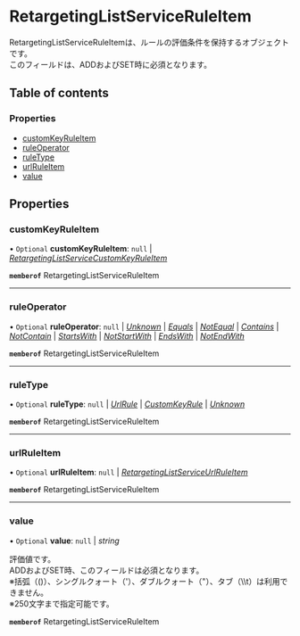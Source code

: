 # RetargetingListServiceRuleItem


<div lang=\"ja\">RetargetingListServiceRuleItemは、ルールの評価条件を保持するオブジェクトです。<br> このフィールドは、ADDおよびSET時に必須となります。</div> 

## Table of contents

### Properties

- [customKeyRuleItem](retargetinglistserviceruleitem.md#customkeyruleitem)
- [ruleOperator](retargetinglistserviceruleitem.md#ruleoperator)
- [ruleType](retargetinglistserviceruleitem.md#ruletype)
- [urlRuleItem](retargetinglistserviceruleitem.md#urlruleitem)
- [value](retargetinglistserviceruleitem.md#value)

## Properties

### customKeyRuleItem

• `Optional` **customKeyRuleItem**: ``null`` \| [*RetargetingListServiceCustomKeyRuleItem*](retargetinglistservicecustomkeyruleitem.md)

**`memberof`** RetargetingListServiceRuleItem

___

### ruleOperator

• `Optional` **ruleOperator**: ``null`` \| [*Unknown*](./enums/retargetinglistserviceruleoperator.md#unknown) \| [*Equals*](./enums/retargetinglistserviceruleoperator.md#equals) \| [*NotEqual*](./enums/retargetinglistserviceruleoperator.md#notequal) \| [*Contains*](./enums/retargetinglistserviceruleoperator.md#contains) \| [*NotContain*](./enums/retargetinglistserviceruleoperator.md#notcontain) \| [*StartsWith*](./enums/retargetinglistserviceruleoperator.md#startswith) \| [*NotStartWith*](./enums/retargetinglistserviceruleoperator.md#notstartwith) \| [*EndsWith*](./enums/retargetinglistserviceruleoperator.md#endswith) \| [*NotEndWith*](./enums/retargetinglistserviceruleoperator.md#notendwith)

**`memberof`** RetargetingListServiceRuleItem

___

### ruleType

• `Optional` **ruleType**: ``null`` \| [*UrlRule*](./enums/retargetinglistserviceruletype.md#urlrule) \| [*CustomKeyRule*](./enums/retargetinglistserviceruletype.md#customkeyrule) \| [*Unknown*](./enums/retargetinglistserviceruletype.md#unknown)

**`memberof`** RetargetingListServiceRuleItem

___

### urlRuleItem

• `Optional` **urlRuleItem**: ``null`` \| [*RetargetingListServiceUrlRuleItem*](retargetinglistserviceurlruleitem.md)

**`memberof`** RetargetingListServiceRuleItem

___

### value

• `Optional` **value**: ``null`` \| *string*

<div lang=\"ja\">評価値です。<br> ADDおよびSET時、このフィールドは必須となります。<br> ※括弧（()）、シングルクォート（&#39;）、ダブルクォート（&#34;）、タブ（\\t）は利用できません。<br> ※250文字まで指定可能です。</div> 

**`memberof`** RetargetingListServiceRuleItem
